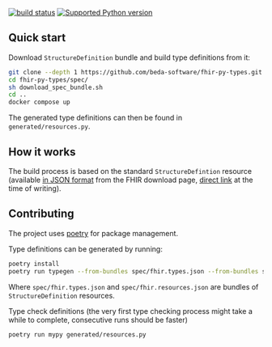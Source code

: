 [![build status](https://github.com/beda-software/fhir-py-types/actions/workflows/static-code-analysis-and-tests.yml/badge.svg)](https://github.com/beda-software/fhir-py-types/actions/workflows/static-code-analysis-and-tests.yml)
[![Supported Python version](https://img.shields.io/badge/python-3.12+-blue.svg)](https://www.python.org/downloads/release/python-3110/)

## Quick start

Download `StructureDefinition` bundle and build type definitions from it:

```sh
git clone --depth 1 https://github.com/beda-software/fhir-py-types.git
cd fhir-py-types/spec/
sh download_spec_bundle.sh
cd ..
docker compose up
```

The generated type definitions can then be found in `generated/resources.py`.

## How it works

The build process is based on the standard `StructureDefintion` resource (available [in JSON format](https://hl7.org/fhir/downloads.html) from the FHIR download page, [direct link](https://hl7.org/fhir/definitions.json.zip) at the time of writing).

## Contributing

The project uses [poetry](https://github.com/python-poetry/poetry) for package management.

Type definitions can be generated by running:

```sh
poetry install
poetry run typegen --from-bundles spec/fhir.types.json --from-bundles spec/fhir.resources.json --outfile generated/resources.py
```

Where `spec/fhir.types.json` and `spec/fhir.resources.json` are bundles of `StructureDefinition` resources.

Type check definitions (the very first type checking process might take a while to complete, consecutive runs should be faster)

```sh
poetry run mypy generated/resources.py
```
